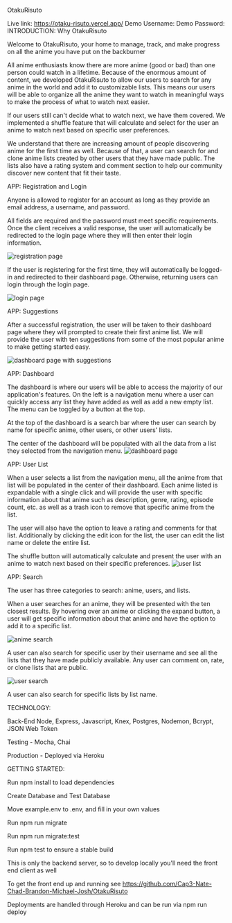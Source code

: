 OtakuRisuto

Live link: https://otaku-risuto.vercel.app/
Demo Username:
Demo Password:
INTRODUCTION: Why OtakuRisuto

Welcome to OtakuRisuto, your home to manage, track, and make progress on all the anime you have put on the backburner

All anime enthusiasts know there are more anime (good or bad) than one person could watch in a lifetime. Because of the enormous amount of content, we developed OtakuRisuto to allow our users to search for any anime in the world and add it to customizable lists. This means our users will be able to organize all the anime they want to watch in meaningful ways to make the process of what to watch next easier.

If our users still can't decide what to watch next, we have them covered. We implemented a shuffle feature that will calculate and select for the user an anime to watch next based on specific user preferences.

We understand that there are increasing amount of people discovering anime for the first time as well. Because of that, a user can search for and clone anime lists created by other users that they have made public. The lists also have a rating system and comment section to help our community discover new content that fit their taste.

APP: Registration and Login

Anyone is allowed to register for an account as long as they provide an email address, a username, and password.

All fields are required and the password must meet specific requirements. Once the client receives a valid response, the user will automatically be redirected to the login page where they will then enter their login information.

![registration page](./src/img/screenshots/registration.PNG)

If the user is registering for the first time, they will automatically be logged-in and redirected to their dashboard page.
Otherwise, returning users can login through the login page.

![login page](./src/img/screenshots/login.PNG)

APP: Suggestions

After a successful registration, the user will be taken to their dashboard page where they will prompted to create their first anime list. We will provide the user with ten suggestions from some of the most popular anime to make getting started easy.

![dashboard page with suggestions](./src/img/screenshots/suggestions.PNG)

APP: Dashboard

The dashboard is where our users will be able to access the majority of our application's features. On the left is a navigation menu where a user can quickly access any list they have added as well as add a new empty list. The menu can be toggled by a button at the top.

At the top of the dashboard is a search bar where the user can search by name for specific anime, other users, or other users' lists.

The center of the dashboard will be populated with all the data from a list they selected from the navigation menu.
![dashboard page](./src/img/screenshots/dashboard.PNG)

APP: User List

When a user selects a list from the navigation menu, all the anime from that list will be populated in the center of their dashboard. Each anime listed is expandable with a single click and will provide the user with specific information about that anime such as description, genre, rating, episode count, etc. as well as a trash icon to remove that specific anime from the list.

The user will also have the option to leave a rating and comments for that list. Additionally by clicking the edit icon for the list, the user can edit the list name or delete the entire list.

The shuffle button will automatically calculate and present the user with an anime to watch next based on their specific preferences.
![user list](./src/img/screenshots/user-list.PNG)

APP: Search

The user has three categories to search: anime, users, and lists.

When a user searches for an anime, they will be presented with the ten closest results. By hovering over an anime or clicking the expand button, a user will get specific information about that anime and have the option to add it to a specific list.

![anime search](./src/img/screenshots/search-anime.PNG)

A user can also search for specific user by their username and see all the lists that they have made publicly available. Any user can comment on, rate, or clone lists that are public.

![user search](./src/img/screenshots/search-user.PNG)

A user can also search for specific lists by list name.

TECHNOLOGY:

Back-End Node, Express, Javascript, Knex, Postgres, Nodemon, Bcrypt, JSON Web Token

Testing - Mocha, Chai

Production - Deployed via Heroku

GETTING STARTED:

Run npm install to load dependencies

Create Database and Test Database

Move example.env to .env, and fill in your own values

Run npm run migrate

Run npm run migrate:test

Run npm test to ensure a stable build

This is only the backend server, so to develop locally you'll need the front end client as well

To get the front end up and running see https://github.com/Cap3-Nate-Chad-Brandon-Michael-Josh/OtakuRisuto

Deployments are handled through Heroku and can be run via npm run deploy
